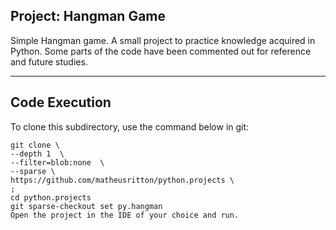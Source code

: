 ## Project: Hangman Game
Simple Hangman game. A small project to practice knowledge acquired in Python. Some parts of the code have been commented out for reference and future studies.

--- 

## Code Execution
To clone this subdirectory, use the command below in git:

    git clone \
    --depth 1  \
    --filter=blob:none  \
    --sparse \
    https://github.com/matheusritton/python.projects \
    ;
    cd python.projects
    git sparse-checkout set py.hangman
    Open the project in the IDE of your choice and run.
